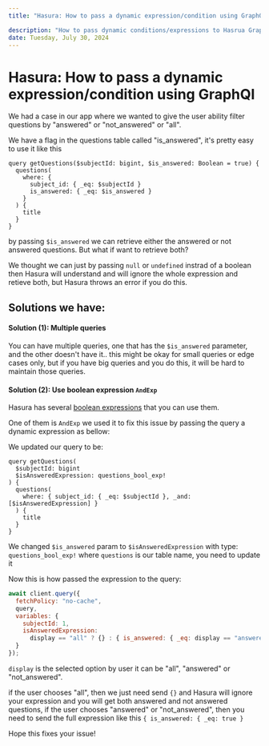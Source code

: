 ```yaml
---
title: "Hasura: How to pass a dynamic expression/condition using GraphQl"

description: "How to pass dynamic conditions/expressions to Hasrua GraphQl queries"
date: Tuesday, July 30, 2024
---
```


# Hasura: How to pass a dynamic expression/condition using GraphQl

We had a case in our app where we wanted to give the user ability filter questions by "answered" or "not_answered" or "all".

We have a flag in the questions table called "is_answered", it's pretty easy to use it like this

```gql
query getQuestions($subjectId: bigint, $is_answered: Boolean = true) {
  questions(
    where: {
      subject_id: { _eq: $subjectId }
      is_answered: { _eq: $is_answered }
    }
  ) {
    title
  }
}
```

by passing `$is_answered` we can retrieve either the answered or not answered questions. But what if want to retrieve both?

We thought we can just by passing `null` or `undefined` instrad of a boolean then Hasura will understand and will ignore the whole expression and retieve both, but Hasura throws an error if you do this.

## Solutions we have:

#### Solution (1): Multiple queries

You can have multiple queries, one that has the `$is_answered` parameter, and the other doesn't have it.. this might be okay for small queries or edge cases only, but if you have big queries and you do this, it will be hard to maintain those queries.

#### Solution (2): Use boolean expression `AndExp`

Hasura has several [boolean expressions](https://hasura.io/docs/latest/api-reference/graphql-api/query/#andexp) that you can use them.

One of them is `AndExp` we used it to fix this issue by passing the query a dynamic expression as bellow:

We updated our query to be:

```gql
query getQuestions(
  $subjectId: bigint
  $isAnsweredExpression: questions_bool_exp!
) {
  questions(
    where: { subject_id: { _eq: $subjectId }, _and: [$isAnsweredExpression] }
  ) {
    title
  }
}
```

We changed `$is_answered` param to `$isAnsweredExpression` with type: `questions_bool_exp!` where `questions` is our table name, you need to update it

Now this is how passed the expression to the query:

```js
await client.query({
  fetchPolicy: "no-cache",
  query,
  variables: {
    subjectId: 1,
    isAnsweredExpression:
      display == "all" ? {} : { is_answered: { _eq: display == "answered" } }
  }
});
```

`display` is the selected option by user it can be "all", "answered" or "not_answered".

if the user chooses "all", then we just need send `{}` and Hasura will ignore your expression and you will get both answered and not answered questions, if the user chooses "answered" or "not_answered", then you need to send the full expression like this `{ is_answered: { _eq: true }`

Hope this fixes your issue!

<br>
